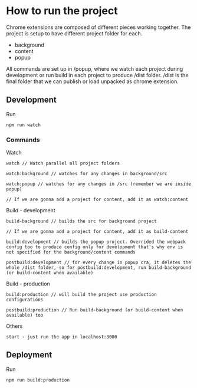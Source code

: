 # How to run the project

Chrome extensions are composed of different pieces working together. The project is setup to have different project folder for each.

- background
- content
- popup

All commands are set up in /popup, where we watch each project during development or run build in each project to produce /dist folder. /dist is the final folder that we can publish or load unpacked as chrome extension.

## Development

Run

```
npm run watch
```

### Commands

Watch

```
watch // Watch parallel all project folders

watch:background // watches for any changes in background/src

watch:popup // watches for any changes in /src (remember we are inside popup)

// If we are gonna add a project for content, add it as watch:content
```

Build - development

```
build-background // builds the src for background project

// If we are gonna add a project for content, add it as build-content

build:development // builds the popup project. Overrided the webpack config too to produce config only for development that's why env is not specified for the background/content commands

postbuild:development // for every change in popup cra, it deletes the whole /dist folder, so for postbuild:development, run build-background (or build-content when available)
```

Build - production

```
build:production // will build the project use production configurations

postbuild:production // Run build-background (or build-content when available) too
```

Others

```
start - just run the app in localhost:3000
```

## Deployment

Run

```
npm run build:production
```
